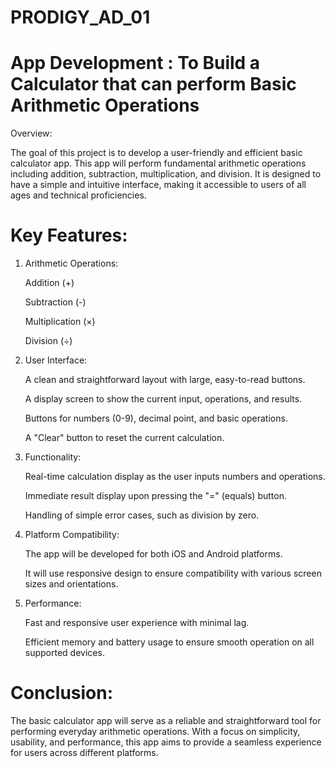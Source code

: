 # PRODIGY_AD_01
# App Development : To Build a Calculator that can perform Basic Arithmetic Operations 

Overview:

The goal of this project is to develop a user-friendly and efficient basic calculator app. This app will perform fundamental arithmetic operations including addition, subtraction, multiplication, and division. It is designed to have a simple and intuitive interface, making it accessible to users of all ages and technical proficiencies.

# Key Features:

1. Arithmetic Operations:

   Addition (+)

   Subtraction (-)

   Multiplication (×)

   Division (÷)

2. User Interface:

      A clean and straightforward layout with large, easy-to-read buttons.

      A display screen to show the current input, operations, and results.

      Buttons for numbers (0-9), decimal point, and basic operations.

      A "Clear" button to reset the current calculation.

3. Functionality:

      Real-time calculation display as the user inputs numbers and operations.

      Immediate result display upon pressing the "=" (equals) button.

      Handling of simple error cases, such as division by zero.

4. Platform Compatibility:

     The app will be developed for both iOS and Android platforms.

     It will use responsive design to ensure compatibility with various screen sizes and orientations.

5. Performance:

     Fast and responsive user experience with minimal lag.

     Efficient memory and battery usage to ensure smooth operation on all supported devices.

# Conclusion:

The basic calculator app will serve as a reliable and straightforward tool for performing everyday arithmetic operations. With a focus on simplicity, usability, and performance, this app aims to provide a seamless experience for users across different platforms.
